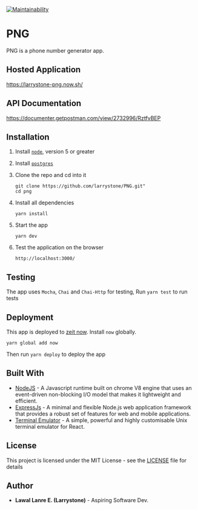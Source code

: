 [![Maintainability](https://api.codeclimate.com/v1/badges/77814f342caf5c685b6c/maintainability)](https://codeclimate.com/github/larrystone/PNG/maintainability)

# PNG
PNG is a phone number generator app.

## Hosted Application
https://larrystone-png.now.sh/

## API Documentation
https://documenter.getpostman.com/view/2732996/RztfvBEP

## Installation 
1. Install [`node`](https://nodejs.org/en/download/), version 5 or greater

2. Install [`postgres`](https://www.postgresql.org/download/)

3. Clone the repo and cd into it

    ```
    git clone https://github.com/larrystone/PNG.git"
    cd png
    ```

4. Install all dependencies

    ```
    yarn install
    ```

5. Start the app

    ```
    yarn dev
    ```

6. Test the application on the browser

    ```
    http://localhost:3000/
    ```    

## Testing

The app uses `Mocha`, `Chai` and `Chai-Http` for testing, 
Run `yarn test` to run tests

## Deployment

This app is deployed to [zeit now](https://zeit.co/now). 
Install `now` globally. 
```
yarn global add now
```
Then run `yarn deploy` to deploy the app


## Built With
* [NodeJS](https://nodejs.org/en/) - A Javascript runtime built on chrome V8 engine that uses an event-driven non-blocking I/O model that makes it lightweight and efficient.
* [ExpressJs](https://expressjs.com/) - A minimal and flexible Node.js web application framework that provides a robust set of features for web and mobile applications.
* [Terminal Emulator](https://www.npmjs.com/package/react-console-emulator) - A simple, powerful and highly customisable Unix terminal emulator for React.

## License

This project is licensed under the MIT License - see the [LICENSE](LICENSE) file for details


## Author

* **Lawal Lanre E. (Larrystone)** - Aspiring Software Dev.
